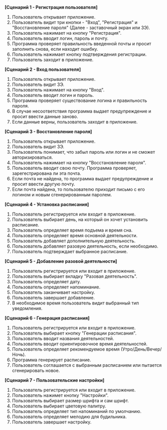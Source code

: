 **[Сценарий 1 - Регистрация пользователя]**
1) Пользователь открывает приложение.
2) Пользователь видит три кнопки - "Вход", "Регистрация" и "Восстановление пароля" (Далее - заставочный экран или ЗЭ).
3) Пользователь нажимает на кнопку "Регистрация".
4) Пользователь вводит логин, пароль и почту.
5) Программа проверяет правильность введенной почты и просит заполнить снова, если находит ошибку.
6) Пользователь нажимает кнопку подтверждения регистрации.
7) Пользователь заходит в приложение.

**[Сценарий 2 - Вход пользователя]**
1) Пользователь открывает приложение.
2) Пользователь видит ЗЭ.
3) Пользователь нажимает на кнопку "Вход".
4) Пользователь вводит логин и пароль.
5) Программа проверяет существование логина и правильность пароля.
6) В случае несоответствия программа выдает предупреждение и просит ввести данные заново.
7) Если данные верны, пользователь заходит в приложение.

**[Сценарий 3 - Восстановление пароля]**
1) Пользователь открывает приложение.
2) Пользователь видит ЗЭ.
3) Пользователь понимает, что забыл пароль или логин и не сможет авторизироваться.
4) Пользователь нажимает на кнопку "Восстановление пароля".
5) Пользователь вводит свою почту. Программа проверяет, зарегестрирована ли эта почта.
6) Если почта не найдена, то программа выдает предупреждение и просит ввести другую почту.
7) Если почта найдена, то пользователю приходит письмо с его логином и новым сгенерированным паролем.

**[Сценарий 4 - Установка расписания]**
1) Пользователь регистрируется или входит в приложение.
2) Пользователь выбирает день, на который он хочет установить расписание.
3) Пользователь определяет время подъема и время сна.
4) Пользователь определяет время основной деятельности.
5) Пользователь добавляет дополнительную деятельность.
6) Пользователь добавляет разовую деятельность, если необходимо.
7) Пользователь подтверждает выбранное расписание.

**[Сценарий 5 - Добавление разовой деятельности]**
1) Пользователь регистрируется или входит в приложение.
2) Пользователь выбирает вкладку "Разовая деятельность".
3) Пользователь определяет дату.
4) Пользователь определяет напоминание.
5) Пользователь заканчивает настройку.
6) Пользователь завершает добавление.
7) В необходимое время пользователь видит выбранный тип уведомления.

**[Сценарий 6 - Генерация расписания]**
1) Пользователь регистрируется или входит в приложение.
2) Пользователь выбирает кнопку "Генерации расписания".
3) Пользователь вводит названия деятельностей.
4) Пользователь вводит ориентировочное время деятельностей.
5) Пользователь определяет рекомендуемое время (Утро/День/Вечер/Ночь).
6) Программа генерирует расписание.
7) Пользователь соглашается с выбранным расписанием или пытается сгенерировать новое.

**[Сценарий 7 - Пользовательские настройки]**
1) Пользователь регистрируется или входит в приложение.
2) Пользователь нажимет кнопку "Настройки".
3) Пользователь выбирает размер шрифта и сам шрифт.
4) Пользователь выбирает цветовую палитру.
5) Пользователь определяет тип напоминаний по умолчанию.
6) Пользователь определяет мелодию для будильника.
7) Пользователь завершает настройку.
